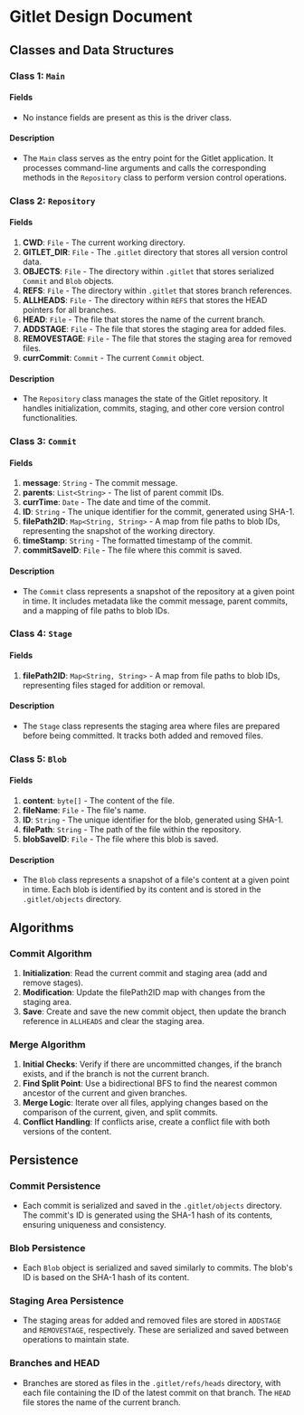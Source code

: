 # Gitlet Design Document


## Classes and Data Structures

### Class 1: `Main`

#### Fields
- No instance fields are present as this is the driver class.

#### Description
- The `Main` class serves as the entry point for the Gitlet application. It processes command-line arguments and calls the corresponding methods in the `Repository` class to perform version control operations.

### Class 2: `Repository`

#### Fields
1. **CWD**: `File` - The current working directory.
2. **GITLET_DIR**: `File` - The `.gitlet` directory that stores all version control data.
3. **OBJECTS**: `File` - The directory within `.gitlet` that stores serialized `Commit` and `Blob` objects.
4. **REFS**: `File` - The directory within `.gitlet` that stores branch references.
5. **ALLHEADS**: `File` - The directory within `REFS` that stores the HEAD pointers for all branches.
6. **HEAD**: `File` - The file that stores the name of the current branch.
7. **ADDSTAGE**: `File` - The file that stores the staging area for added files.
8. **REMOVESTAGE**: `File` - The file that stores the staging area for removed files.
9. **currCommit**: `Commit` - The current `Commit` object.

#### Description
- The `Repository` class manages the state of the Gitlet repository. It handles initialization, commits, staging, and other core version control functionalities.

### Class 3: `Commit`

#### Fields
1. **message**: `String` - The commit message.
2. **parents**: `List<String>` - The list of parent commit IDs.
3. **currTime**: `Date` - The date and time of the commit.
4. **ID**: `String` - The unique identifier for the commit, generated using SHA-1.
5. **filePath2ID**: `Map<String, String>` - A map from file paths to blob IDs, representing the snapshot of the working directory.
6. **timeStamp**: `String` - The formatted timestamp of the commit.
7. **commitSaveID**: `File` - The file where this commit is saved.

#### Description
- The `Commit` class represents a snapshot of the repository at a given point in time. It includes metadata like the commit message, parent commits, and a mapping of file paths to blob IDs.

### Class 4: `Stage`

#### Fields
1. **filePath2ID**: `Map<String, String>` - A map from file paths to blob IDs, representing files staged for addition or removal.

#### Description
- The `Stage` class represents the staging area where files are prepared before being committed. It tracks both added and removed files.

### Class 5: `Blob`

#### Fields
1. **content**: `byte[]` - The content of the file.
2. **fileName**: `File` - The file's name.
3. **ID**: `String` - The unique identifier for the blob, generated using SHA-1.
4. **filePath**: `String` - The path of the file within the repository.
5. **blobSaveID**: `File` - The file where this blob is saved.

#### Description
- The `Blob` class represents a snapshot of a file's content at a given point in time. Each blob is identified by its content and is stored in the `.gitlet/objects` directory.

## Algorithms

### Commit Algorithm
1. **Initialization**: Read the current commit and staging area (add and remove stages).
2. **Modification**: Update the filePath2ID map with changes from the staging area.
3. **Save**: Create and save the new commit object, then update the branch reference in `ALLHEADS` and clear the staging area.

### Merge Algorithm
1. **Initial Checks**: Verify if there are uncommitted changes, if the branch exists, and if the branch is not the current branch.
2. **Find Split Point**: Use a bidirectional BFS to find the nearest common ancestor of the current and given branches.
3. **Merge Logic**: Iterate over all files, applying changes based on the comparison of the current, given, and split commits.
4. **Conflict Handling**: If conflicts arise, create a conflict file with both versions of the content.

## Persistence

### Commit Persistence
- Each commit is serialized and saved in the `.gitlet/objects` directory. The commit's ID is generated using the SHA-1 hash of its contents, ensuring uniqueness and consistency.

### Blob Persistence
- Each `Blob` object is serialized and saved similarly to commits. The blob's ID is based on the SHA-1 hash of its content.

### Staging Area Persistence
- The staging areas for added and removed files are stored in `ADDSTAGE` and `REMOVESTAGE`, respectively. These are serialized and saved between operations to maintain state.

### Branches and HEAD
- Branches are stored as files in the `.gitlet/refs/heads` directory, with each file containing the ID of the latest commit on that branch. The `HEAD` file stores the name of the current branch.
